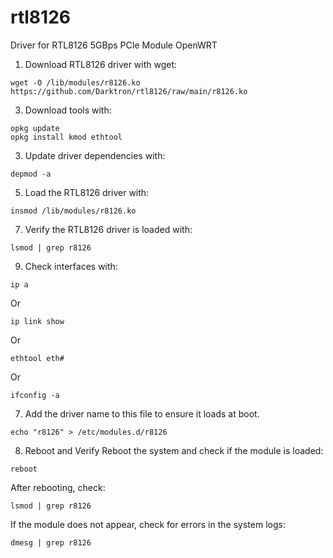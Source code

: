 # rtl8126
Driver for RTL8126 5GBps PCIe Module OpenWRT

1. Download RTL8126 driver with wget:
```
wget -O /lib/modules/r8126.ko https://github.com/Darktron/rtl8126/raw/main/r8126.ko
```

3. Download tools with:
```
opkg update
opkg install kmod ethtool
```

3. Update driver dependencies with:
```
depmod -a
```

5. Load the RTL8126 driver with:
```
insmod /lib/modules/r8126.ko
```

7. Verify the RTL8126 driver is loaded with:
```
lsmod | grep r8126
```

9. Check interfaces with:
```
ip a
```
Or
```
ip link show
```
Or
```
ethtool eth#
```
Or
```
ifconfig -a
```

7. Add the driver name to this file to ensure it loads at boot.
```
echo "r8126" > /etc/modules.d/r8126
```

8. Reboot and Verify
Reboot the system and check if the module is loaded:
```
reboot
```

After rebooting, check:
```
lsmod | grep r8126
```

If the module does not appear, check for errors in the system logs:
```
dmesg | grep r8126
```
